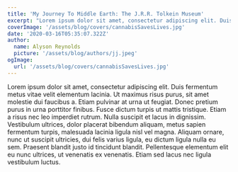 ```yaml
---
title: 'My Journey To Middle Earth: The J.R.R. Tolkein Museum'
excerpt: "Lorem ipsum dolor sit amet, consectetur adipiscing elit. Duis fermentum metus vitae velit elementum lacinia."
coverImage: '/assets/blog/covers/cannabisSavesLives.jpg'
date: '2020-03-16T05:35:07.322Z'
author:
  name: Alyson Reynolds
  picture: '/assets/blog/authors/jj.jpeg'
ogImage:
  url: '/assets/blog/covers/cannabisSavesLives.jpg'
---
```


Lorem ipsum dolor sit amet, consectetur adipiscing elit. Duis fermentum metus vitae velit elementum lacinia. Ut maximus risus purus, sit amet molestie dui faucibus a. Etiam pulvinar at urna ut feugiat. Donec pretium purus in urna porttitor finibus. Fusce dictum turpis ut mattis tristique. Etiam a risus nec leo imperdiet rutrum. Nulla suscipit et lacus in dignissim. Vestibulum ultrices, dolor placerat bibendum aliquam, metus sapien fermentum turpis, malesuada lacinia ligula nisl vel magna. Aliquam ornare, nunc ut suscipit ultricies, dui felis varius ligula, eu dictum ligula nulla eu sem. Praesent blandit justo id tincidunt blandit. Pellentesque elementum elit eu nunc ultrices, ut venenatis ex venenatis. Etiam sed lacus nec ligula vestibulum luctus.
